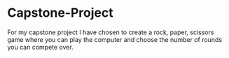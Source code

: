 # Capstone-Project

For my capstone project I have chosen to create a rock, paper, scissors game where you can play the computer and choose the number of rounds you can compete over.
